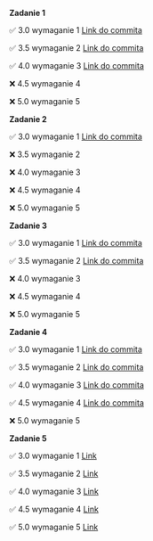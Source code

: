 **Zadanie 1** 

:white_check_mark: 3.0 wymaganie 1 [Link do commita](https://github.com/m-aleksandra/obiektowe/commit/938d8959176c6ca89b534f205aba94f28f5f94e7)

:white_check_mark: 3.5 wymaganie 2 [Link do commita](https://github.com/m-aleksandra/obiektowe/commit/938d8959176c6ca89b534f205aba94f28f5f94e7)

:white_check_mark: 4.0 wymaganie 3 [Link do commita](https://github.com/m-aleksandra/obiektowe/commit/938d8959176c6ca89b534f205aba94f28f5f94e7)

:x: 4.5 wymaganie 4

:x: 5.0 wymaganie 5 

**Zadanie 2** 

:white_check_mark: 3.0 wymaganie 1 [Link do commita](https://github.com/m-aleksandra/obiektowe/commit/54096566229ed34fef3e0f3211589e5789ba03b9#diff-eef198001dc9efa4bae6a681238f1017ca9b2d0c15211bd7502cc0b57c19ecac)

:x: 3.5 wymaganie 2

:x: 4.0 wymaganie 3

:x: 4.5 wymaganie 4

:x: 5.0 wymaganie 5 

**Zadanie 3** 

:white_check_mark: 3.0 wymaganie 1 [Link do commita](https://github.com/m-aleksandra/obiektowe/commit/7b527155d37ca9da1b9f2c75606197e6f73ff29c)

:white_check_mark: 3.5 wymaganie 2 [Link do commita](https://github.com/m-aleksandra/obiektowe/commit/7b527155d37ca9da1b9f2c75606197e6f73ff29c)

:x: 4.0 wymaganie 3

:x: 4.5 wymaganie 4

:x: 5.0 wymaganie 5 


**Zadanie 4** 

:white_check_mark: 3.0 wymaganie 1 [Link do commita](https://github.com/m-aleksandra/obiektowe/commit/391cf6635009af2ed4a11607ff15fdadf8df8a1d)

:white_check_mark: 3.5 wymaganie 2 [Link do commita](https://github.com/m-aleksandra/obiektowe/commit/391cf6635009af2ed4a11607ff15fdadf8df8a1d)

:white_check_mark: 4.0 wymaganie 3 [Link do commita](https://github.com/m-aleksandra/obiektowe/commit/391cf6635009af2ed4a11607ff15fdadf8df8a1d)

:white_check_mark: 4.5 wymaganie 4 [Link do commita](https://github.com/m-aleksandra/obiektowe/commit/391cf6635009af2ed4a11607ff15fdadf8df8a1d)

:x: 5.0 wymaganie 5 

**Zadanie 5** 

:white_check_mark: 3.0 wymaganie 1 [Link](https://github.com/m-aleksandra/obiektowe/commit/3b84a6b2935e9383373891b44ab8c862e8bbafd9)

:white_check_mark: 3.5 wymaganie 2 [Link](https://github.com/m-aleksandra/obiektowe/commit/3b84a6b2935e9383373891b44ab8c862e8bbafd9)

:white_check_mark: 4.0 wymaganie 3 [Link](https://github.com/m-aleksandra/obiektowe/commit/3b84a6b2935e9383373891b44ab8c862e8bbafd9)

:white_check_mark: 4.5 wymaganie 4 [Link](https://github.com/m-aleksandra/obiektowe/commit/3b84a6b2935e9383373891b44ab8c862e8bbafd9)

:white_check_mark: 5.0 wymaganie 5 [Link](https://github.com/m-aleksandra/obiektowe/commit/3b84a6b2935e9383373891b44ab8c862e8bbafd9)